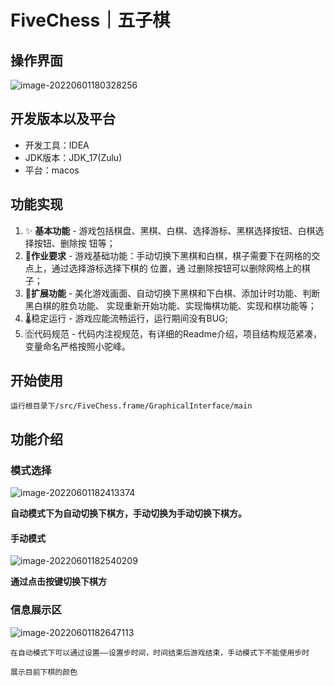 # FiveChess｜五子棋

## 操作界面

![image-20220601180328256](http://cdn.jobszhu.top/uPic/image-20220601180328256.png)

## 开发版本以及平台

* 开发工具：IDEA
* JDK版本：JDK_17(Zulu)
* 平台：macos



## 功能实现

1. ✨ **基本功能** - 游戏包括棋盘、黑棋、白棋、选择游标、黑棋选择按钮、白棋选择按钮、删除按 钮等；
2. 💪**作业要求** - 游戏基础功能：手动切换下黑棋和白棋，棋子需要下在网格的交点上，通过选择游标选择下棋的 位置，通 过删除按钮可以删除网格上的棋子；
3. 👀**扩展功能** - 美化游戏画面、自动切换下黑棋和下白棋、添加计时功能、判断黑白棋的胜负功能、 实现重新开始功能、实现悔棋功能、实现和棋功能等；
4. 🌡️稳定运行 - 游戏应能流畅运行，运行期间没有BUG;
5. 🈴️代码规范 - 代码内注视规范，有详细的Readme介绍，项目结构规范紧凑，变量命名严格按照小驼峰。



## 开始使用

`运行根目录下/src/FiveChess.frame/GraphicalInterface/main`



## 功能介绍

### 模式选择

![image-20220601182413374](http://cdn.jobszhu.top/uPic/image-20220601182413374.png)



​	**自动模式下为自动切换下棋方，手动切换为手动切换下棋方。**

#### 手动模式

![image-20220601182540209](http://cdn.jobszhu.top/uPic/image-20220601182540209.png)

**通过点击按键切换下棋方**

### 信息展示区

![image-20220601182647113](http://cdn.jobszhu.top/uPic/image-20220601182647113.png)

`在自动模式下可以通过设置——设置步时间，时间结束后游戏结束，手动模式下不能使用步时`

`展示目前下棋的颜色`